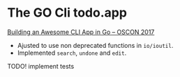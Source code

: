 # The GO Cli todo.app

[Building an Awesome CLI App in Go – OSCON 2017](https://spf13.com/presentation/building-an-awesome-cli-app-in-go-oscon/)

* Ajusted to use non deprecated functions in `io/ioutil`.
* Implemented `search`, `undone` and `edit`.


TODO! implement tests